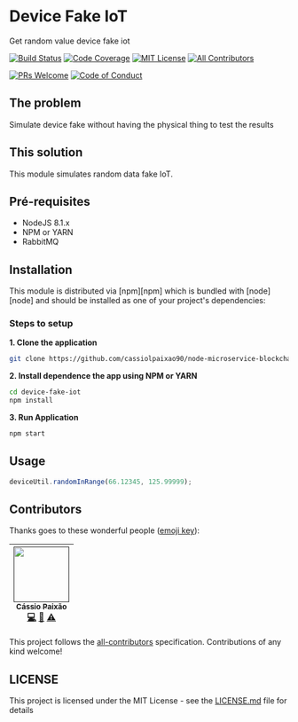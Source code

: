 # Device Fake IoT

Get random value device fake iot

[![Build Status][build-badge]][build]
[![Code Coverage][coverage-badge]][coverage]
[![MIT License][license-badge]][license]
[![All Contributors](https://img.shields.io/badge/all_contributors-1-orange.svg?style=flat-square)](#contributors)

[![PRs Welcome][prs-badge]][prs]
[![Code of Conduct][coc-badge]][coc]

## The problem

Simulate device fake without having the physical thing to test the results

## This solution

This module simulates random data fake IoT.

## Pré-requisites

- NodeJS 8.1.x
- NPM or YARN
- RabbitMQ

## Installation

This module is distributed via [npm][npm] which is bundled with [node][node] and should
be installed as one of your project's dependencies:

### Steps to setup

**1. Clone the application**

```bash
git clone https://github.com/cassiolpaixao90/node-microservice-blockchain-iot-knot.git
```

**2. Install dependence the app using NPM or YARN**

```bash
cd device-fake-iot
npm install
```

**3. Run Application**

```bash
npm start
```

## Usage

```javascript
deviceUtil.randomInRange(66.12345, 125.99999);
```

## Contributors

Thanks goes to these wonderful people ([emoji key](https://github.com/kentcdodds/all-contributors#emoji-key)):

<!-- ALL-CONTRIBUTORS-LIST:START - Do not remove or modify this section -->

| [<img src="https://avatars3.githubusercontent.com/u/16453864?s=400&v=4" width="100px;"/><br /><sub>Cássio Paixão</sub>]()<br />[💻]() [📖]() [⚠️]() |
| :----------------------------------------------------------------------------------------------------------------------------------------------------:

<!-- ALL-CONTRIBUTORS-LIST:END -->

This project follows the [all-contributors](https://github.com/kentcdodds/all-contributors) specification. Contributions of any kind welcome!

## LICENSE

This project is licensed under the MIT License - see the [LICENSE.md](https://github.com/cassiolpaixao90/node-microservice-blockchain-iot-knot/blob/master/device-fake-service/LICENSE) file for details

[build-badge]: https://img.shields.io/buildkite/3826789cf8890b426057e6fe1c4e683bdf04fa24d498885489/master.svg
[build]: ""
[coverage-badge]: https://img.shields.io/sonar/http/sonar.petalslink.com/org.ow2.petals%3Apetals-se-ase/coverage.svg
[coverage]: ""
[downloads-badge]: ""
[npm-stat]: ""
[license-badge]: https://img.shields.io/github/license/mashape/apistatus.svg
[license]: https://github.com/cassiolpaixao90/node-microservice-blockchain-iot-knot/blob/master/device-fake-service/LICENSE
[prs-badge]: https://img.shields.io/badge/PRs-welcome-brightgreen.svg?style=flat-square
[prs]: http://makeapullrequest.com
[coc-badge]: https://img.shields.io/badge/code%20of-conduct-ff69b4.svg?style=flat-square
[coc]: https://github.com/cassiolpaixao90/node-microservice-blockchain-iot-knot/blob/master/device-fake-service/CODE_OF_CONDUCT.md
[umd]: https://github.com/umdjs/umd
[npmcdn]: https://npmcdn.com
